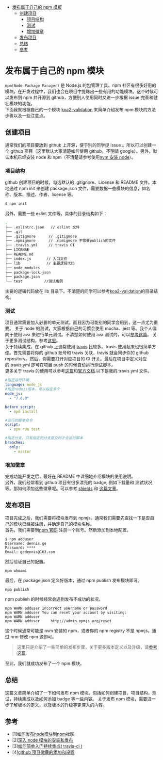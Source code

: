 <!-- TOC -->

- [发布属于自己的 npm 模板](#发布属于自己的-npm-模块)
  - [创建项目](#创建项目)
    - [项目结构](#项目结构)
    - [测试](#测试)
    - [增加徽章](#增加徽章)
  - [发布项目](#发布项目)
  - [总结](#总结)
  - [参考](#参考)

<!-- /TOC -->

<a id="markdown-发布属于自己的-npm-模板" name="发布属于自己的-npm-模板"></a>

# 发布属于自己的 npm 模块

`npm(Node Package Manager)` 是 Node.js 的包管理工具。npm 社区有很多好用的模块。在开发过程中，我们也会在项目中提炼出一些有用的功能模块。这个时候可以发布到 npm 并开源到 github，方便别人使用同时又进一步根据 issue 完善和健壮模块的功能。  
下面我就根据自己的一个模块 [koa2-validation](https://github.com/gedennis/koa2-validation) 来简单介绍发布 npm 模块的方法步骤以及一些注意点。

<a id="markdown-创建项目" name="创建项目"></a>

## 创建项目

通常我们的项目要放到 github 上开源，便于别的同学提 issue 。所以可以创建一个 github 项目（这里默认大家清楚如何使用 github，不明请 google）。另外，默认本机已经安装 node 和 npm（不清楚请参考使用[nvm 安装 node](http://blog.gezhiqiang.com/2016/11/26/nvm-md/)）。

<a id="markdown-项目结构" name="项目结构"></a>

### 项目结构

github 创建项目的时候，勾选默认的 .gitignore、License 和 README 文件。本地通过 npm init 来创建 package.json 文件，需要数据一些模块的信息，如名称、版本、描述、作者、license 等。

```sh
$ npm init
```

另外，需要一些 eslint 文件等，具体的目录结构如下：

```sh
.
├── .eslintrc.json   // eslint 文件
├── .git
├── .gitignore      // .gitignore
├── .npmignore      // .npmignore 不需要publish的文件
├── .travis.yml     // travis CI
├── LICENSE
├── README.md
├── index.js       // 入口文件
├── lib            // 主要逻辑代码
├── node_modules
├── package-lock.json
├── package.json
└── test          //测试用例
```

主要的逻辑代码放在 lib 目录下。不清楚的同学可以参考[koa2-validation](https://github.com/gedennis/koa2-validation)的目录结构。

<a id="markdown-测试" name="测试"></a>

### 测试

项目通常需要加入必要的单元测试。而且因为可能别的同学会用到，这一点尤为重要。
关于 node 的测试，大家根据自己的习惯会使用 mocha、jest 等。我个人偏向于使用 ava 来进行单元测试。不清楚如何使用 ava 测试的，可以[参考这篇](http://blog.gezhiqiang.com/2016/11/22/ava-md/)。 关于更多测试结构，参考[这里](https://github.com/gedennis/koa2-validation/tree/master/test)。  
关于持续集成，在 github 上通常使用 [travis](https://travis-ci.org/) 比较多。travis 使用起来也很简单方便。首先需要将你的 github 账号和 travis 关联，travis 就会同步你的 github repository。然后，你需要打开对应项目的 CI 开关。最后在项目中定义对应的.travis.yml 即可在项目 push 的时候自动运行测试脚本。  
更多关于 travis 的使用可以参考[这篇](https://github.com/nukc/how-to-use-travis-ci)和[官方文档](https://docs.travis-ci.com/user/languages/javascript-with-nodejs/).以下是我的.travis.yml 文件。

```yaml
#指定运行环境
language: node_js
#指定nodejs版本，可以指定多个
node_js:
  - "7.6.0"

before_script:
  - npm install

#运行的脚本命令
script:
  - npm run test

#指定分支，只有指定的分支提交时才会运行脚本
branches:
  only:
    - master
```

<a id="markdown-增加徽章" name="增加徽章"></a>

### 增加徽章

完成功能开发之后，最好在 README 中详细地介绍模块的使用说明。  
另外，我们经常看到 github 项目有很多漂亮的 badge, 例如下载量和 测试状况等。那如何添加这些徽章呢。可以参考 [shields](https://github.com/badges/shields) 和 [这篇文章](https://zyj1022.github.io/posts/frontend/2017/github-badge.html)。

<a id="markdown-发布项目" name="发布项目"></a>

## 发布项目

项目完成之后，我们需要将模块发布到 npmjs。通常我们需要先查找一下是否自己的模块已经被注册，并确定自己的模块名称。  
首先，我们需要到[npm 官网](www.npmjs.org) 注册一个账号。然后添加到本地配置。

```
$ npm adduser
Username: dennis.ge
Password: ****
Email: gedennis@163.com
```

然后验证自己的配置。

```
npm whoami
```

最后，在 package.json 定义好版本，通过 npm publish 发布模块即可。

```
npm publish
```

npm publish 的时候经常会遇到发布不成功的状况。

```
npm WARN adduser Incorrect username or password
npm WARN adduser You can reset your account by visiting:
npm WARN adduser
npm WARN adduser     http://admin.npmjs.org/reset
```

这个时候通常可能是 nvm 安装的 npm，或者你的 npm registry 不是 npmjs，通过 nrm 修改 npm 源即可。

> 这里只是介绍了一些简单的发布步骤，关于更多版本定义以及升级，请[参考这篇](https://segmentfault.com/a/1190000004221514)。

至此，我们就成功发布了一个 npm 模块。

<a id="markdown-总结" name="总结"></a>

## 总结

这篇文章简单介绍了一下如何发布 npm 模块。包括如何创建项目，项目结构，测试，持续集成以及如何添加 badge 等一些内容。
关于发布 npm 模块，需要进一步了解版本的定义，以及版本的升级等更深入的内容。

<a id="markdown-参考" name="参考"></a>

## 参考

- [1][如何发布node模块到npm社区](https://github.com/muwenzi/Program-Blog/issues/12)
- [2][深入 node 模块的安装和发布](https://segmentfault.com/a/1190000004221514)
- [3][如何简单入门持续集成( travis-ci ) ](https://github.com/nukc/how-to-use-travis-ci)
- [4][github 项目徽章的添加和设置](https://zyj1022.github.io/posts/frontend/2017/github-badge.html)
